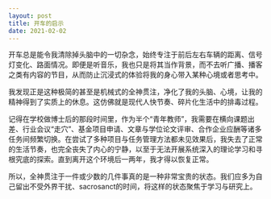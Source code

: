 ```yaml
---
layout: post
title: 开车的启示
date: 2021-02-02
---
```


开车总是能令我清除掉头脑中的一切杂念，始终专注于前后左右车辆的距离、信号灯变化、路面情况。即便是听音乐，我也只是将其当作背景，而不去听广播、播客之类有内容的节目，从而防止沉浸式的体验将我的身心带入某种心境或者思考中。

我发现正是这种极简的甚至是机械式的全神贯注，净化了我的头脑、心境，让我的精神得到了实质上的休息。这仿佛就是现代人快节奏、碎片化生活中的排毒过程。

记得在学校做博士后的那段时间里，作为半个“青年教师”，我需要在横向课题出差、行业会议“走穴”、基金项目申请、文章与学位论文评审、合作企业应酬等诸多任务间频繁切换。在尝试了多种项目与任务管理方法都未见效果后，我失去了正常的生活节奏，也完全丧失了内心的宁静，以至于无法开展系统深入的理论学习和寻根究底的探索。直到离开这个环境后一两年，我才得以恢复正常。

所以，全神贯注于一件或少数的几件事真的是一种非常宝贵的状态。我们应多为自己留出不受外界干扰、sacrosanct的时间，将这样的状态聚焦于学习与研究上。
